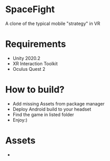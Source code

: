 # SpaceFight
A clone of the typical mobile "strategy" in VR

# Requirements
- Unity 2020.2
- XR Interaction Toolkit
- Oculus Quest 2

# How to build?
- Add missing Assets from package manager
- Deploy Android build to your headset
- Find the game in listed folder
- Enjoy:)

# Assets
- 